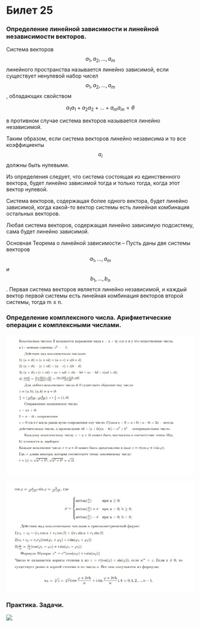 # Билет 25

### Определение линейной зависимости и линейной независимости векторов.

Система векторов $$a_1,a_2,...,a_m$$ линейного пространства называется линейно зависимой, если существует ненулевой набор чисел $$a_1,a_2,...,a_m$$, обладающих свойством&#x20;

$$a_1a_1 + a_2a_2 +...+a_ma_m = θ$$

в противном случае система векторов называется линейно независимой.

Таким образом, если система векторов линейно независима и то все коэффициенты $$а_i$$должны быть нулевыми.

Из определения следует, что система состоящая из единственного вектора, будет линейно зависимой тогда и только тогда, когда этот вектор нулевой.

Система векторов, содержащая более одного вектора, будет линейно зависимой, когда какой-то вектор системы есть линейная комбинация остальных векторов.

Любая система векторов, содержащая линейно зависимую подсистему, сама будет линейно зависимой.

Основная Теорема о линейной зависимости – Пусть даны две системы векторов $$a_1,...,a_m$$ и $$b_1,...,b_n$$. Первая система векторов является линейно независимой, и каждый вектор первой системы есть линейная комбинация векторов второй системы, тогда m ≤ n.

### Определение комплексного числа. Арифметические операции с комплексными числами.

![](<../.gitbook/assets/image (36).png>)

![](<../.gitbook/assets/image (75).png>)

### Практика. Задачи.

![](<../.gitbook/assets/image (104).png>)

